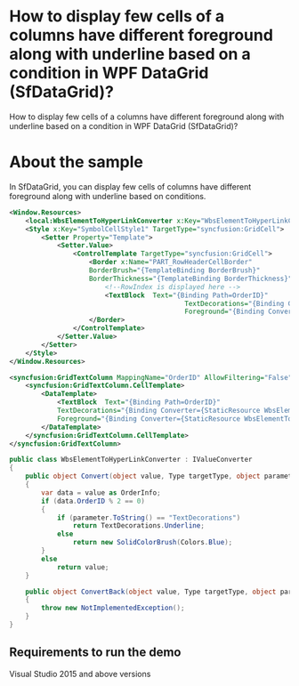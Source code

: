 # How to display few cells of a columns have different foreground along with underline based on a condition in WPF DataGrid (SfDataGrid)?

How to display few cells of a columns have different foreground along with underline based on a condition in WPF DataGrid (SfDataGrid)?
# About the sample

In SfDataGrid, you can display few cells of columns have different foreground along with underline based on conditions.

```xml
<Window.Resources>
    <local:WbsElementToHyperLinkConverter x:Key="WbsElementToHyperLinkConverter"/>
    <Style x:Key="SymbolCellStyle1" TargetType="syncfusion:GridCell">
        <Setter Property="Template">
            <Setter.Value>
                <ControlTemplate TargetType="syncfusion:GridCell">
                    <Border x:Name="PART_RowHeaderCellBorder"
                    BorderBrush="{TemplateBinding BorderBrush}"
                    BorderThickness="{TemplateBinding BorderThickness}">
                        <!--RowIndex is displayed here -->
                        <TextBlock  Text="{Binding Path=OrderID}" 
                                            TextDecorations="{Binding Converter={StaticResource WbsElementToHyperLinkConverter},ConverterParameter=TextDecorations}" 
                                            Foreground="{Binding Converter={StaticResource WbsElementToHyperLinkConverter},ConverterParameter=ForeGround}" />
                    </Border>
                </ControlTemplate>
            </Setter.Value>
        </Setter>
    </Style>
</Window.Resources>

<syncfusion:GridTextColumn MappingName="OrderID" AllowFiltering="False" MinimumWidth="10" Width="90" >
    <syncfusion:GridTextColumn.CellTemplate>
        <DataTemplate>
            <TextBlock  Text="{Binding Path=OrderID}"  
            TextDecorations="{Binding Converter={StaticResource WbsElementToHyperLinkConverter},ConverterParameter=TextDecorations}"
            Foreground="{Binding Converter={StaticResource WbsElementToHyperLinkConverter},ConverterParameter=ForeGround}" />
        </DataTemplate>
    </syncfusion:GridTextColumn.CellTemplate>
</syncfusion:GridTextColumn>
```
```c#
public class WbsElementToHyperLinkConverter : IValueConverter
{
    public object Convert(object value, Type targetType, object parameter, CultureInfo culture)
    {
        var data = value as OrderInfo;
        if (data.OrderID % 2 == 0)
        {
            if (parameter.ToString() == "TextDecorations")
                return TextDecorations.Underline;
            else
                return new SolidColorBrush(Colors.Blue);
        }
        else
            return value;
    }

    public object ConvertBack(object value, Type targetType, object parameter, CultureInfo culture)
    {
        throw new NotImplementedException();
    }
}
```
## Requirements to run the demo
 Visual Studio 2015 and above versions
